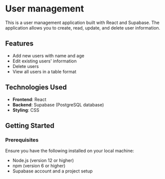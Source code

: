 # User management
 This is a user management application built with React and Supabase. The application allows you to create, read, update, and delete user information.

## Features

- Add new users with name and age
- Edit existing users' information
- Delete users
- View all users in a table format

## Technologies Used

- **Frontend**: React
- **Backend**: Supabase (PostgreSQL database)
- **Styling**: CSS

## Getting Started

### Prerequisites

Ensure you have the following installed on your local machine:

- Node.js (version 12 or higher)
- npm (version 6 or higher)
- Supabase account and a project setup
